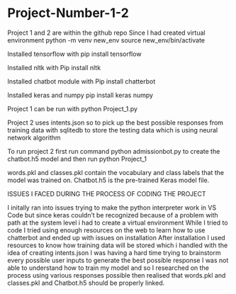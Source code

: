 # Project-Number-1-2

Project 1 and 2 are within the github repo
Since I had created virtual environment 
python -m venv new_env
source new_env/bin/activate

Installed tensorflow with
pip install tensorflow

Installed nltk with 
Pip install nltk

Installed chatbot module with 
Pip install chatterbot


Installed keras and numpy
pip install keras numpy


Project 1 can be run with python Project_1.py

Project 2 uses intents.json so to pick up the best possible responses from training data with sqlitedb to store the testing data which is using neural network algorithm

To run project 2 first run command python admissionbot.py to create the chatbot.h5 model and then run python Project_1

words.pkl and classes.pkl contain the vocabulary and class labels that the model was trained on.
Chatbot.h5  is the pre-trained Keras model file.



ISSUES I FACED DURING THE PROCESS OF CODING THE PROJECT

I initally ran into issues trying to make the python interpreter work in VS Code but since keras couldn’t be recognized because of a problem with path at the system level i had to create a virtual environment
While I tried to code I tried using enough resources on the web to learn how to use chatterbot and ended up with issues on installation 
After installation I used resources to know how training data will be stored which i handled with the idea of creating intents.json
I was having a hard time trying to brainstorm every possible user inputs to generate the best possible response 
I was not able to understand how to train my model and so I researched on the process using various responses possible then realised that words.pkl and classes.pkl and Chatbot.h5 should be properly linked.

